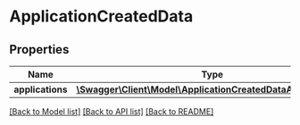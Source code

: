 # ApplicationCreatedData

## Properties
Name | Type | Description | Notes
------------ | ------------- | ------------- | -------------
**applications** | [**\Swagger\Client\Model\ApplicationCreatedDataApplications[]**](ApplicationCreatedDataApplications.md) |  | [optional] 

[[Back to Model list]](../../README.md#documentation-for-models) [[Back to API list]](../../README.md#documentation-for-api-endpoints) [[Back to README]](../../README.md)

